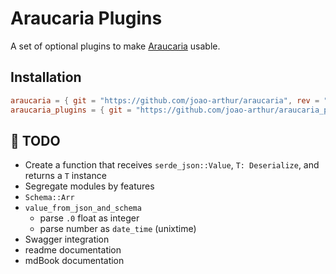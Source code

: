 # Araucaria Plugins

A set of optional plugins to make
[Araucaria](https://github.com/joao-arthur/araucaria) usable.

## Installation

```toml
araucaria = { git = "https://github.com/joao-arthur/araucaria", rev = "531f50bd7954db138ff7dcdbc61d03ff6702cd7d" }
araucaria_plugins = { git = "https://github.com/joao-arthur/araucaria_plugins", rev = "4f06fd55c8ab5d0f09602e567f6b509b821e7a37" }
```

## 🚧 TODO

- Create a function that receives `serde_json::Value`, `T: Deserialize`, and
  returns a `T` instance
- Segregate modules by features
- `Schema::Arr`
- `value_from_json_and_schema`
  - parse `.0` float as integer
  - parse number as `date_time` (unixtime)
- Swagger integration
- readme documentation
- mdBook documentation
